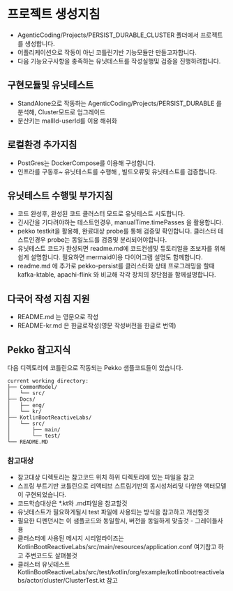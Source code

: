 
# 프로젝트 생성지침
- AgenticCoding/Projects/PERSIST_DURABLE_CLUSTER 폴더에서 프로젝트를 생성합니다.
- 어플리케이션으로 작동이 아닌 코틀린기반 기능모듈만 만들고자합니다.
- 다음 기능요구사항을 충족하는 유닛테스트를 작성실행및 검증을 진행하려합니다.

## 구현모듈및 유닛테스트
- StandAlone으로 작동하는 AgenticCoding/Projects/PERSIST_DURABLE 를 분석해, Cluster모드로 업그레이드
- 분산키는 mallId-userId를 이용 해쉬화

## 로컬환경 추가지침
- PostGres는 DockerCompose를 이용해 구성합니다.
- 인프라를 구동후~ 유닛테스트를 수행해 , 빌드오류및 유닛테스트를 검증합니다.

## 유닛테스트 수행및 부가지침
- 코드 완성후, 완성된 코드 클러스터 모드로 유닛테스트 시도합니다. 
- 긴시간을 기다려야하는 테스트인경우, manualTime.timePasses 을 활용합니다.
- pekko testkit을 활용해, 완료대상 probe를 통해 검증및 확인합니다. 클러스터 테스트인경우 probe는 동일노드를 검증및 분리되어야합니다.
- 유닛테스트 코드가 완성되면 readme.md에 코드컨셉및 듀토리얼을 초보자를 위해 쉽게 설명합니다. 필요하면 mermaid이용 다이어그램 설명도 함께합니다.
- readme.md 에 추가로 pekko-persist를 클러스터화 상태 프로그래밍을 할때 kafka-ktable, apachi-flink 와 비교해 각각 장치의 장단점을 함께설명합니다.

## 다국어 작성 지침 지원
- README.md 는 영문으로 작성
- README-kr.md 은 한글로작성(영문 작성버전을 한글로 번역)

## Pekko 참고지식

다음 디렉토리에 코틀린으로 작동되는 Pekko 샘플코드들이 있습니다.

```
current working directory:
├── CommonModel/
│   └── src/
├── Docs/
│   ├── eng/
│   └── kr/
├── KotlinBootReactiveLabs/
│   └── src/
│       ├── main/
│       └── test/
└── README.MD
```

### 참고대상
- 참고대상 디렉토리는 참고코드 위치 하위 디렉토리에 있는 파일을 참고
- 스프링 부트기반 코틀린으로 리액티브 스트림기반의 동시성처리및 다양한 액터모델이 구현되었습니다.
- 코드학습대상은 *.kt와 .md파일을 참고할것
- 유닛테스트가 필요하게될시 test 파일에 사용되는 방식을 참고하고 개선할것
- 필요한 디펜던시는 이 샘플코드와 동일할시, 버전을 동일하게 맞출것 - 그레이들사용
- 클러스터에 사용된 메시지 시리얼라이즈는 KotlinBootReactiveLabs/src/main/resources/application.conf 여기참고 하고 주변코드도 살펴볼것
- 클러스터 유닛테스트 KotlinBootReactiveLabs/src/test/kotlin/org/example/kotlinbootreactivelabs/actor/cluster/ClusterTest.kt 참고